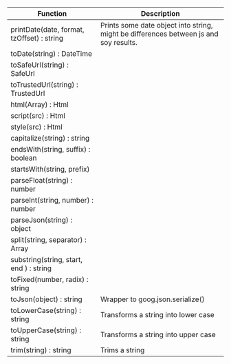 


| Function                                   |  Description                                                                          |
|--------------------------------------------|---------------------------------------------------------------------------------------|
| printDate(date, format, tzOffset) : string | Prints some date object into string, might be differences between js and soy results. |
| toDate(string) : DateTime                  |                                                                                       |
| toSafeUrl(string) : SafeUrl                |                                                                                       |
| toTrustedUrl(string) : TrustedUrl          |                                                                                       |
| html(Array) : Html                         |                                                                                       |
| script(src) : Html                         |                                                                                       |
| style(src) : Html                          |                                                                                       |
| capitalize(string) : string                |                                                                                       |
| endsWith(string, suffix) : boolean         |                                                                                       |
| startsWith(string, prefix)                 |                                                                                       |
| parseFloat(string) : number                |                                                                                       |
| parseInt(string, number) : number          |                                                                                       |
| parseJson(string) : object                 |                                                                                       |
| split(string, separator) : Array           |                                                                                       |
| substring(string, start, end ) : string    |                                                                                       |
| toFixed(number, radix) : string            |                                                                                       |
| toJson(object) : string                    | Wrapper to goog.json.serialize()                                                      | 
| toLowerCase(string) : string               | Transforms a string into lower case                                                   | 
| toUpperCase(string) : string               | Transforms a string into upper case                                                   |
| trim(string) : string                      | Trims a string                                                                        |
